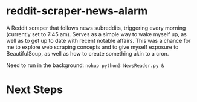 # reddit-scraper-news-alarm
A Reddit scraper that follows news subreddits, triggering every morning (currently set to 7:45 am). Serves as a simple way to wake myself up, as well as to get up to date with recent notable affairs. This was a chance for me to explore web scraping concepts and to give myself exposure to BeautifulSoup, as well as how to create something akin to a cron. 

Need to run in the background: ``` nohup python3 NewsReader.py & ```

# Next Steps 

